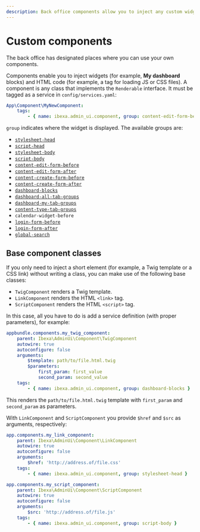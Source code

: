 ```yaml
---
description: Back office components allow you to inject any custom widgets into selected places of the user interface.
---
```


# Custom components

The back office has designated places where you can use your own components.

Components enable you to inject widgets (for example, **My dashboard** blocks) and HTML code (for example, a tag for loading JS or CSS files).
A component is any class that implements the `Renderable` interface.
It must be tagged as a service in `config/services.yaml`:

``` yaml
App\Component\MyNewComponent:
    tags:
        - { name: ibexa.admin_ui.component, group: content-edit-form-before }
```

`group` indicates where the widget is displayed. The available groups are:

- [`stylesheet-head`](https://github.com/ibexa/admin-ui/blob/main/src/bundle/Resources/views/themes/admin/ui/layout.html.twig#L101)
- [`script-head`](https://github.com/ibexa/admin-ui/blob/main/src/bundle/Resources/views/themes/admin/ui/layout.html.twig#L102)
- [`stylesheet-body`](https://github.com/ibexa/admin-ui/blob/main/src/bundle/Resources/views/themes/admin/ui/layout.html.twig#L210)
- [`script-body`](https://github.com/ibexa/admin-ui/blob/main/src/bundle/Resources/views/themes/admin/ui/layout.html.twig#L211)
- [`content-edit-form-before`](https://github.com/ibexa/admin-ui/blob/main/src/bundle/Resources/views/themes/admin/user/edit.html.twig#L37)
- [`content-edit-form-after`](https://github.com/ibexa/admin-ui/blob/main/src/bundle/Resources/views/themes/admin/user/edit.html.twig#L47)
- [`content-create-form-before`](https://github.com/ibexa/admin-ui/blob/main/src/bundle/Resources/views/themes/admin/user/create.html.twig#L37)
- [`content-create-form-after`](https://github.com/ibexa/admin-ui/blob/main/src/bundle/Resources/views/themes/admin/user/create.html.twig#L45)
- [`dashboard-blocks`](https://github.com/ibexa/admin-ui/blob/main/src/bundle/Resources/views/themes/admin/ui/dashboard/dashboard.html.twig#L30)
- [`dashboard-all-tab-groups`](https://github.com/ibexa/admin-ui/blob/main/src/bundle/Resources/views/themes/admin/ui/dashboard/block/all.html.twig#L6)
- [`dashboard-my-tab-groups`](https://github.com/ibexa/admin-ui/blob/main/src/bundle/Resources/views/themes/admin/ui/dashboard/block/me.html.twig#L6)
- [`content-type-tab-groups`](https://github.com/ibexa/admin-ui/blob/main/src/bundle/Resources/views/themes/admin/content_type/index.html.twig#L37)
- `calendar-widget-before`
- [`login-form-before`](https://github.com/ibexa/admin-ui/blob/main/src/bundle/Resources/views/themes/admin/account/login/index.html.twig#L7)
- [`login-form-after`](https://github.com/ibexa/admin-ui/blob/main/src/bundle/Resources/views/themes/admin/account/login/index.html.twig#L70)
- [`global-search`](https://github.com/ibexa/admin-ui/blob/main/src/bundle/Resources/views/themes/admin/ui/layout.html.twig#L129)

## Base component classes

If you only need to inject a short element (for example, a Twig template or a CSS link) without writing a class,
you can make use of the following base classes:

- `TwigComponent` renders a Twig template.
- `LinkComponent` renders the HTML `<link>` tag.
- `ScriptComponent` renders the HTML `<script>` tag.

In this case, all you have to do is add a service definition (with proper parameters), for example:

``` yaml
appbundle.components.my_twig_component:
    parent: Ibexa\AdminUi\Component\TwigComponent
    autowire: true
    autoconfigure: false
    arguments:
        $template: path/to/file.html.twig
        $parameters:
            first_param: first_value
            second_param: second_value
    tags:
        - { name: ibexa.admin_ui.component, group: dashboard-blocks }
```

This renders the `path/to/file.html.twig` template with `first_param` and `second_param` as parameters.

With `LinkComponent` and `ScriptComponent` you provide `$href` and `$src` as arguments, respectively:

``` yaml
app.components.my_link_component:
    parent: Ibexa\AdminUi\Component\LinkComponent
    autowire: true
    autoconfigure: false
    arguments:
        $href: 'http://address.of/file.css'
    tags:
        - { name: ibexa.admin_ui.component, group: stylesheet-head }
```

``` yaml
app.components.my_script_component:
    parent: Ibexa\AdminUi\Component\ScriptComponent
    autowire: true
    autoconfigure: false
    arguments:
        $src: 'http://address.of/file.js'
    tags:
        - { name: ibexa.admin_ui.component, group: script-body }
```
